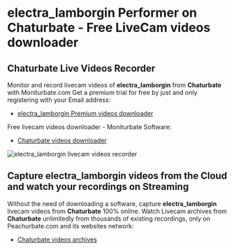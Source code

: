 # electra_lamborgin Performer on Chaturbate - Free LiveCam videos downloader

## Chaturbate Live Videos Recorder

Monitor and record livecam videos of **electra_lamborgin** from **Chaturbate** with Moniturbate.com
Get a premium trial for free by just and only registering with your Email address:
* [electra_lamborgin Premium videos downloader](https://moniturbate.com/request-demo-licence-key.html)

Free livecam videos downloader - Moniturbate Software:
* [Chaturbate videos downloader](https://moniturbate.com/moniturbate-download-software.html)

![electra_lamborgin livecam videos recorder](https://peachurnet.com/templates/moniturbate-software.png)


## Capture electra_lamborgin videos from the Cloud and watch your recordings on Streaming

Without the need of downloading a software, capture **electra_lamborgin** livecam videos from **Chaturbate** 100% online.
Watch Livecam archives from **Chaturbate** unlimitedly from thousands of existing recordings, only on Peachurbate.com and its websites network:
* [Chaturbate videos archives](https://peachurnet.com/)